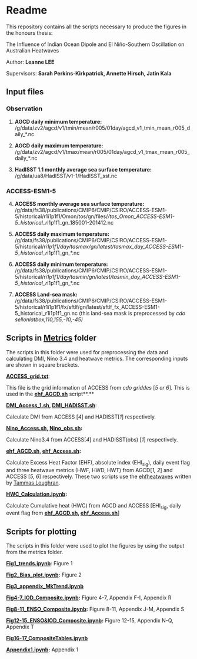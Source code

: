 # Readme

This repository contains all the scripts necessary to produce the figures in the honours thesis:

The Influence of Indian Ocean Dipole and El Niño-Southern Oscillation on Australian Heatwaves

Author: **Leanne LEE**

Supervisors: **Sarah Perkins-Kirkpatrick, Annette Hirsch, Jatin Kala**

## Input files

### Observation

1. **AGCD daily minimum temperature:**
/g/data/zv2/agcd/v1/tmin/mean/r005/01day/agcd_v1_tmin_mean_r005_daily_*.nc

2. **AGCD daily maximum temperature:**
/g/data/zv2/agcd/v1/tmax/mean/r005/01day/agcd_v1_tmax_mean_r005_daily_*.nc

3. **HadISST 1.1 monthly average sea surface temperature:**
/g/data/ua8/HadISST/v1-1/HadISST_sst.nc

### ACCESS-ESM1-5

4. **ACCESS monthly average sea surface temperature:** 
/g/data/fs38/publications/CMIP6/CMIP/CSIRO/ACCESS-ESM1-5/historical/r1i1p1f1/Omon/tos/gn/files/*/tos_Omon_ACCESS-ESM1-5_historical_r*i1p1f1_gn_185001-201412.nc

5. **ACCESS daily maximum temperature:** 
/g/data/fs38/publications/CMIP6/CMIP/CSIRO/ACCESS-ESM1-5/historical/r*i1p1f1/day/tasmax/gn/latest/tasmax_day_ACCESS-ESM1-5_historical_r*i1p1f1_gn_*.nc

6. **ACCESS daily minimum temperature:** 
/g/data/fs38/publications/CMIP6/CMIP/CSIRO/ACCESS-ESM1-5/historical/r*i1p1f1/day/tasmin/gn/latest/tasmin_day_ACCESS-ESM1-5_historical_r*i1p1f1_gn_*.nc

7. **ACCESS Land-sea mask:**
/g/data/fs38/publications/CMIP6/CMIP/CSIRO/ACCESS-ESM1-5/historical/r1i1p1f1/fx/sftlf/gn/latest/sftlf_fx_ACCESS-ESM1-5_historical_r1i1p1f1_gn.nc 
(this land-sea mask is preprocessed by *cdo sellonlatbox,110,155,-10,-45)*

## Scripts in [Metrics](https://github.com/leannesy/HWxENSOxIOD/tree/main/metrics) folder

The scripts in this folder were used for preprocessing the data and calculating DMI, Nino 3.4 and heatwave metrics. The corresponding inputs are shown in square brackets. 

**[ACCESS_grid.txt](https://github.com/leannesy/HWxENSOxIOD/blob/main/metrics/ACCESS_grid.txt)**:   

This file is the grid information of ACCESS from *cdo griddes* [*5 or 6*]*.* This is used in the **[ehf_AGCD.sh](https://github.com/leannesy/HWxENSOxIOD/blob/main/metrics/ehf_AGCD.sh)** script**.** 

**[DMI_Access_1.sh,](https://github.com/leannesy/HWxENSOxIOD/blob/main/metrics/DMI_Access_1.sh) [DMI_HADISST.sh](https://github.com/leannesy/HWxENSOxIOD/blob/main/metrics/DMI_HADISST.sh)**: 

Calculate DMI from ACCESS [*4*] and HADISST[*1*] respectively. 

**[Nino_Access.sh,](https://github.com/leannesy/HWxENSOxIOD/blob/main/metrics/Nino_Access.sh) [Nino_obs.sh](https://github.com/leannesy/HWxENSOxIOD/blob/main/metrics/Nino_obs.sh):** 

Calculate Nino3.4 from ACCESS[*4*] and HADISST(obs) [*1*] respectively. 

**[ehf_AGCD.sh,](https://github.com/leannesy/HWxENSOxIOD/blob/main/metrics/ehf_AGCD.sh) [ehf_Access.sh](https://github.com/leannesy/HWxENSOxIOD/blob/main/metrics/ehf_Access.sh):** 

Calculate Excess Heat Factor (EHF), absolute index (EHI<sub>sig</sub>), daily event flag and three heatwave metrics (HWF, HWD, HWT) from AGCD[*1, 2*] and ACCESS [*5, 6*] respectively. These two scripts use the [ehfheatwaves](https://github.com/tammasloughran/ehfheatwaves) written by [Tammas Loughran](https://github.com/tammasloughran). 

**[HWC_Calculation.ipynb](https://github.com/leannesy/HWxENSOxIOD/blob/main/metrics/HWC_Calculation.ipynb):** 

Calculate Cumulative heat (HWC) from AGCD and ACCESS [EHI<sub>sig</sub>, daily event flag from **[ehf_AGCD.sh,](https://github.com/leannesy/HWxENSOxIOD/blob/main/metrics/ehf_AGCD.sh) [ehf_Access.sh](https://github.com/leannesy/HWxENSOxIOD/blob/main/metrics/ehf_Access.sh)**]

## Scripts for plotting

The scripts in this folder were used to plot the figures by using the output from the metrics folder. 

**[Fig1_trends.ipynb](https://github.com/leannesy/HWxENSOxIOD/blob/main/Fig1_trends.ipynb)**: Figure 1

**[Fig2_Bias_plot.ipynb](https://github.com/leannesy/HWxENSOxIOD/blob/main/Fig2_Bias_plot.ipynb):** Figure 2

**[Fig3_appendix_MkTrend.ipynb](https://github.com/leannesy/HWxENSOxIOD/blob/main/Fig3_appendix_MkTrend.ipynb)**

**[Fig4-7_IOD_Composite.ipynb](https://github.com/leannesy/HWxENSOxIOD/blob/main/Fig4-7_IOD_Composite.ipynb):** Figure 4-7, Appendix F-I, Appendix R

**[Fig8-11_ENSO_Composite.ipynb](https://github.com/leannesy/HWxENSOxIOD/blob/main/Fig8-11_ENSO_Composite.ipynb):** Figure 8-11, Appendix J-M, Appendix S

**[Fig12-15_ENSO&IOD_Composite.ipynb](https://github.com/leannesy/HWxENSOxIOD/blob/main/Fig12-15_ENSO%26IOD_Composite.ipynb):** Figure 12-15, Appendix N-Q, Appendix T

**[Fig16-17_CompositeTables.ipynb](https://github.com/leannesy/HWxENSOxIOD/blob/main/Fig16-17_CompositeTables.ipynb)**

**[Appendix1.ipynb](https://github.com/leannesy/HWxENSOxIOD/blob/main/Appendix1.ipynb):** Appendix 1
